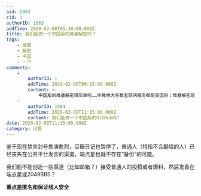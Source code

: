 ```yaml
---
aid: 2903
cid: 1
authorID: 1863
addTime: 2020-02-08T05:30:00.000Z
title: 我们能做一个中国版的维基解密吗？
tags:
    - 维基
    - 解密
    - 中国
    - 一个
comments:
    -
        authorID: 1
        addTime: 2020-02-08T06:15:00.000Z
        content: >-
            中国版的维基解密很简单吧……毕竟绝大多数互联网服务都是美国的；维基解密是和美国政府作对，不能使用很多美国的基础服务，所以技术选型比较苛刻。
    -
        authorID: 1904
        addTime: 2020-02-08T11:15:00.000Z
        content: 我们能做一个中国版的GitHub吗?
date: 2020-02-08T11:15:00.000Z
category: 问答
---
```


鉴于现在禁言封号愈演愈烈，豆瓣日记也暂停了，普通人（特指不会翻墙的人）已经丧失在公共平台发言的渠道，端点星也就不存在“备份”的可能。

我们能不能创造一些渠道（比如邮箱？）接受普通人的投稿或者爆料，然后发表在端点星或2049BBS？

**重点是匿名和保证线人安全**
